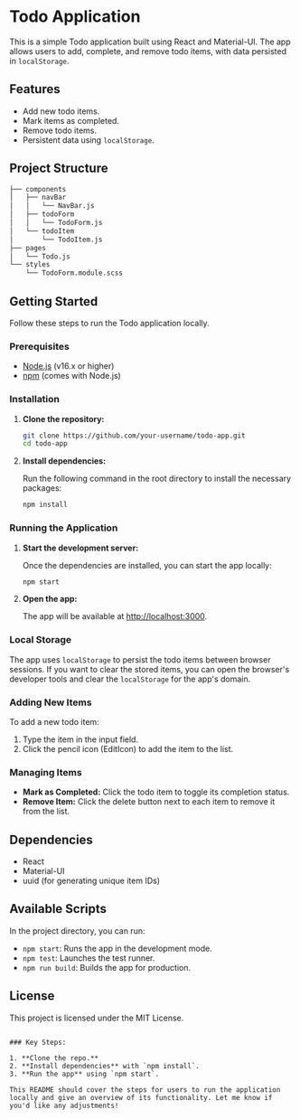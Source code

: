 # Todo Application

This is a simple Todo application built using React and Material-UI. The app allows users to add, complete, and remove todo items, with data persisted in `localStorage`.

## Features

- Add new todo items.
- Mark items as completed.
- Remove todo items.
- Persistent data using `localStorage`.

## Project Structure

```bash
├── components
│   ├── navBar
│   │   └── NavBar.js
│   ├── todoForm
│   │   └── TodoForm.js
│   └── todoItem
│       └── TodoItem.js
├── pages
│   └── Todo.js
└── styles
    └── TodoForm.module.scss
```

## Getting Started

Follow these steps to run the Todo application locally.

### Prerequisites

- [Node.js](https://nodejs.org/en/) (v16.x or higher)
- [npm](https://www.npmjs.com/) (comes with Node.js)

### Installation

1. **Clone the repository:**

   ```bash
   git clone https://github.com/your-username/todo-app.git
   cd todo-app
   ```

2. **Install dependencies:**

   Run the following command in the root directory to install the necessary packages:

   ```bash
   npm install
   ```

### Running the Application

1. **Start the development server:**

   Once the dependencies are installed, you can start the app locally:

   ```bash
   npm start
   ```

2. **Open the app:**

   The app will be available at [http://localhost:3000](http://localhost:3000).

### Local Storage

The app uses `localStorage` to persist the todo items between browser sessions. If you want to clear the stored items, you can open the browser's developer tools and clear the `localStorage` for the app's domain.

### Adding New Items

To add a new todo item:

1. Type the item in the input field.
2. Click the pencil icon (EditIcon) to add the item to the list.

### Managing Items

- **Mark as Completed:** Click the todo item to toggle its completion status.
- **Remove Item:** Click the delete button next to each item to remove it from the list.

## Dependencies

- React
- Material-UI
- uuid (for generating unique item IDs)

## Available Scripts

In the project directory, you can run:

- `npm start`: Runs the app in the development mode.
- `npm test`: Launches the test runner.
- `npm run build`: Builds the app for production.

## License

This project is licensed under the MIT License.

```

### Key Steps:

1. **Clone the repo.**
2. **Install dependencies** with `npm install`.
3. **Run the app** using `npm start`.

This README should cover the steps for users to run the application locally and give an overview of its functionality. Let me know if you'd like any adjustments!
```
